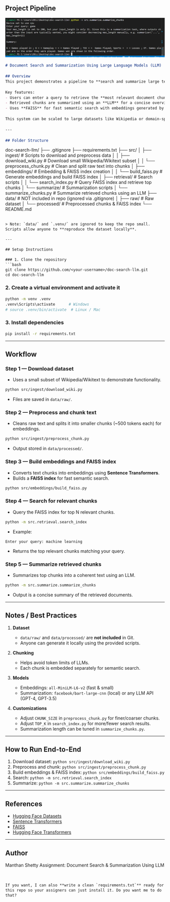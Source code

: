 ## Project Pipeline

![Pipeline Diagram](assets/image.png)


```markdown
# Document Search and Summarization Using Large Language Models (LLM)

## Overview
This project demonstrates a pipeline to **search and summarize large textual data** using **Large Language Models (LLMs)** and **vector-based semantic search**.  

Key features:  
- Users can enter a query to retrieve the **most relevant document chunks**.  
- Retrieved chunks are summarized using an **LLM** for a concise overview.  
- Uses **FAISS** for fast semantic search with embeddings generated by **Sentence Transformers**.  

This system can be scaled to large datasets like Wikipedia or domain-specific corpora.

---

## Folder Structure

```

doc-search-llm/
├── .gitignore
├── requirements.txt
├── src/
│   ├── ingest/          # Scripts to download and preprocess data
│   │   ├── download_wiki.py      # Download small Wikipedia/Wikitext subset
│   │   └── preprocess_chunk.py   # Clean and split raw text into chunks
│   ├── embeddings/      # Embedding & FAISS index creation
│   │   └── build_faiss.py        # Generate embeddings and build FAISS index
│   ├── retrieval/       # Search scripts
│   │   └── search_index.py        # Query FAISS index and retrieve top chunks
│   └── summarize/       # Summarization scripts
│       └── summarize_chunks.py   # Summarize retrieved chunks using an LLM
├── data/                # NOT included in repo (ignored via .gitignore)
│   ├── raw/             # Raw dataset
│   └── processed/       # Preprocessed chunks & FAISS index
└── README.md

````

> Note: `data/` and `.venv/` are ignored to keep the repo small. Scripts allow anyone to **reproduce the dataset locally**.

---

## Setup Instructions

### 1. Clone the repository
```bash
git clone https://github.com/<your-username>/doc-search-llm.git
cd doc-search-llm
````

### 2. Create a virtual environment and activate it

```bash
python -m venv .venv
.venv\Scripts\activate      # Windows
# source .venv/bin/activate  # Linux / Mac
```

### 3. Install dependencies

```bash
pip install -r requirements.txt
```

---

## Workflow

### **Step 1 — Download dataset**

* Uses a small subset of Wikipedia/Wikitext to demonstrate functionality.

```bash
python src/ingest/download_wiki.py
```

* Files are saved in `data/raw/`.

### **Step 2 — Preprocess and chunk text**

* Cleans raw text and splits it into smaller chunks (~500 tokens each) for embeddings.

```bash
python src/ingest/preprocess_chunk.py
```

* Output stored in `data/processed/`.

### **Step 3 — Build embeddings and FAISS index**

* Converts text chunks into embeddings using **Sentence Transformers**.
* Builds a **FAISS index** for fast semantic search.

```bash
python src/embeddings/build_faiss.py
```

### **Step 4 — Search for relevant chunks**

* Query the FAISS index for top N relevant chunks.

```bash
python -m src.retrieval.search_index
```

* Example:

```
Enter your query: machine learning
```

* Returns the top relevant chunks matching your query.

### **Step 5 — Summarize retrieved chunks**

* Summarizes top chunks into a coherent text using an LLM.

```bash
python -m src.summarize.summarize_chunks
```

* Output is a concise summary of the retrieved documents.

---

## Notes / Best Practices

1. **Dataset**

   * `data/raw/` and `data/processed/` are **not included** in Git.
   * Anyone can generate it locally using the provided scripts.

2. **Chunking**

   * Helps avoid token limits of LLMs.
   * Each chunk is embedded separately for semantic search.

3. **Models**

   * Embeddings: `all-MiniLM-L6-v2` (fast & small)
   * Summarization: `facebook/bart-large-cnn` (local) or any LLM API (GPT-4, GPT-3.5)

4. **Customizations**

   * Adjust `CHUNK_SIZE` in `preprocess_chunk.py` for finer/coarser chunks.
   * Adjust `TOP_K` in `search_index.py` for more/fewer search results.
   * Summarization length can be tuned in `summarize_chunks.py`.

---

## How to Run End-to-End

1. Download dataset: `python src/ingest/download_wiki.py`
2. Preprocess and chunk: `python src/ingest/preprocess_chunk.py`
3. Build embeddings & FAISS index: `python src/embeddings/build_faiss.py`
4. Search: `python -m src.retrieval.search_index`
5. Summarize: `python -m src.summarize.summarize_chunks`

---

## References

* [Hugging Face Datasets](https://huggingface.co/docs/datasets/)
* [Sentence Transformers](https://www.sbert.net/)
* [FAISS](https://faiss.ai/)
* [Hugging Face Transformers](https://huggingface.co/docs/transformers/index)

---

## Author

Manthan Shetty
Assignment: Document Search & Summarization Using LLM

```


If you want, I can also **write a clean `requirements.txt`** ready for this repo so your assigners can just install it. Do you want me to do that?
```
